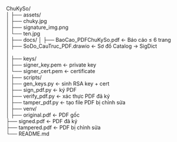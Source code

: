 ChuKySo/  
│
├── assets/  
│   ├── chuky.jpg  
│   ├── signature_img.png  
│   └── ten.jpg  
│
├── docs/
│   ├── BaoCao_PDFChuKySo.pdf          ← Báo cáo ≤ 6 trang  
│   ├── SoDo_CauTruc_PDF.drawio        ← Sơ đồ Catalog → SigDict  
│   
│
├── keys/  
│   ├── signer_key.pem                 ← private key  
│   └── signer_cert.pem                ← certificate  
│
├── scripts/  
│   ├── gen_keys.py                    ← sinh RSA key + cert  
│   ├── sign_pdf.py                    ← ký PDF  
│   ├── verify_pdf.py                  ← xác thực PDF đã ký  
│   ├── tamper_pdf.py                  ← tạo file PDF bị chỉnh sửa  
│ 
├── venv/                           
│
├── original.pdf                       ← PDF gốc  
├── signed.pdf                         ← PDF đã ký  
├── tampered.pdf                       ← PDF bị chỉnh sửa  
└── README.md                            
      

